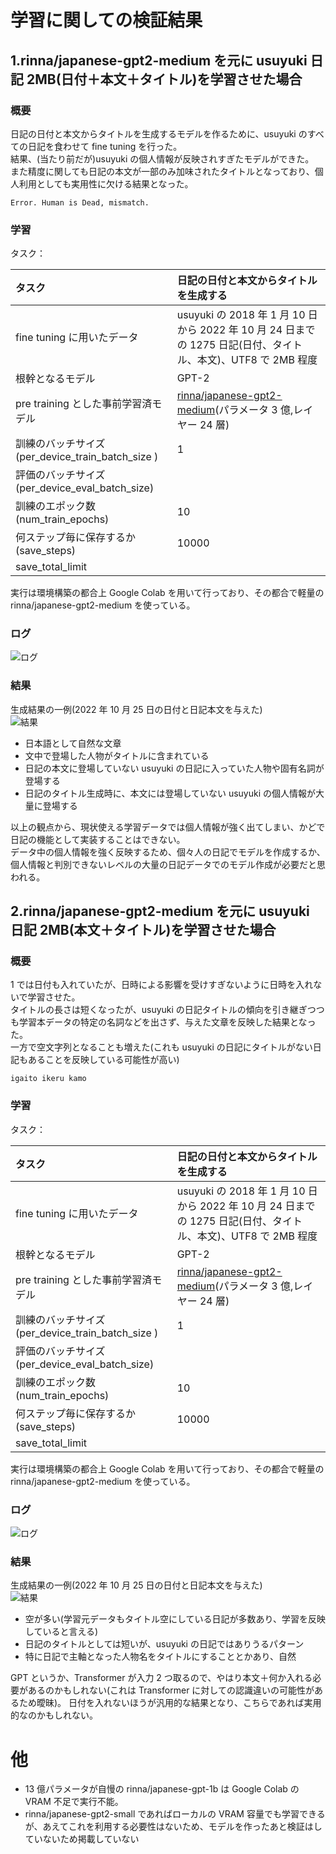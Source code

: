 # 学習に関しての検証結果

## 1.rinna/japanese-gpt2-medium を元に usuyuki 日記 2MB(日付＋本文＋タイトル)を学習させた場合

### 概要

日記の日付と本文からタイトルを生成するモデルを作るために、usuyuki のすべての日記を食わせて fine tuning を行った。  
結果、(当たり前だが)usuyuki の個人情報が反映されすぎたモデルができた。  
また精度に関しても日記の本文が一部のみ加味されたタイトルとなっており、個人利用としても実用性に欠ける結果となった。

```
Error. Human is Dead, mismatch.
```

### 学習

タスク：

| タスク                                           | 日記の日付と本文からタイトルを生成する                                                                                                                                                                                                                                                                                                                 |
| :----------------------------------------------- | :----------------------------------------------------------------------------------------------------------------------------------------------------------------------------------------------------------------------------------------------------------------------------------------------------------------------------------------------------- |
| fine tuning に用いたデータ                       | usuyuki の 2018 年 1 月 10 日から 2022 年 10 月 24 日までの 1275 日記(日付、タイトル、本文)、UTF8 で 2MB 程度                                                                                                                                                                                                                                          |
| 根幹となるモデル                                 | GPT-2                                                                                                                                                                                                                                                                                                                                                  |
| pre training とした事前学習済モデル              | [rinna/japanese-gpt2-medium](https://huggingface.co/rinna/japanese-gpt2-medium?text=%E7%94%9F%E5%91%BD%E3%80%81%E5%AE%87%E5%AE%99%E3%80%81%E3%81%9D%E3%81%97%E3%81%A6%E4%B8%87%E7%89%A9%E3%81%AB%E3%81%A4%E3%81%84%E3%81%A6%E3%81%AE%E7%A9%B6%E6%A5%B5%E3%81%AE%E7%96%91%E5%95%8F%E3%81%AE%E7%AD%94%E3%81%88%E3%81%AF)(パラメータ 3 億,レイヤー 24 層) |
| 訓練のバッチサイズ(per_device_train_batch_size ) | 1                                                                                                                                                                                                                                                                                                                                                      |
| 評価のバッチサイズ(per_device_eval_batch_size)   |                                                                                                                                                                                                                                                                                                                                                        |
| 訓練のエポック数(num_train_epochs)               | 10                                                                                                                                                                                                                                                                                                                                                     |
| 何ステップ毎に保存するか(save_steps)             | 10000                                                                                                                                                                                                                                                                                                                                                  |
| save_total_limit                                 |                                                                                                                                                                                                                                                                                                                                                        |

実行は環境構築の都合上 Google Colab を用いて行っており、その都合で軽量の rinna/japanese-gpt2-medium を使っている。

### ログ

![ログ](https://user-images.githubusercontent.com/63891531/197667477-8ef24c54-5c8d-4d90-b7da-7e154f9aa420.jpg)

### 結果

生成結果の一例(2022 年 10 月 25 日の日付と日記本文を与えた)  
![結果](https://user-images.githubusercontent.com/63891531/197664065-25271426-e2a0-48dd-9af4-f5c3a59f9c9f.png)

- 日本語として自然な文章
- 文中で登場した人物がタイトルに含まれている
- 日記の本文に登場していない usuyuki の日記に入っていた人物や固有名詞が登場する
- 日記のタイトル生成時に、本文には登場していない usuyuki の個人情報が大量に登場する

以上の観点から、現状使える学習データでは個人情報が強く出てしまい、かどで日記の機能として実装することはできない。  
データ中の個人情報を強く反映するため、個々人の日記でモデルを作成するか、個人情報と判別できないレベルの大量の日記データでのモデル作成が必要だと思われる。

## 2.rinna/japanese-gpt2-medium を元に usuyuki 日記 2MB(本文＋タイトル)を学習させた場合

### 概要

1 では日付も入れていたが、日時による影響を受けすぎないように日時を入れないで学習させた。  
タイトルの長さは短くなったが、usuyuki の日記タイトルの傾向を引き継ぎつつも学習本データの特定の名詞などを出さず、与えた文章を反映した結果となった。  
一方で空文字列となることも増えた(これも usuyuki の日記にタイトルがない日記もあることを反映している可能性が高い)

```
igaito ikeru kamo
```

### 学習

タスク：

| タスク                                           | 日記の日付と本文からタイトルを生成する                                                                                                                                                                                                                                                                                                                 |
| :----------------------------------------------- | :----------------------------------------------------------------------------------------------------------------------------------------------------------------------------------------------------------------------------------------------------------------------------------------------------------------------------------------------------- |
| fine tuning に用いたデータ                       | usuyuki の 2018 年 1 月 10 日から 2022 年 10 月 24 日までの 1275 日記(日付、タイトル、本文)、UTF8 で 2MB 程度                                                                                                                                                                                                                                          |
| 根幹となるモデル                                 | GPT-2                                                                                                                                                                                                                                                                                                                                                  |
| pre training とした事前学習済モデル              | [rinna/japanese-gpt2-medium](https://huggingface.co/rinna/japanese-gpt2-medium?text=%E7%94%9F%E5%91%BD%E3%80%81%E5%AE%87%E5%AE%99%E3%80%81%E3%81%9D%E3%81%97%E3%81%A6%E4%B8%87%E7%89%A9%E3%81%AB%E3%81%A4%E3%81%84%E3%81%A6%E3%81%AE%E7%A9%B6%E6%A5%B5%E3%81%AE%E7%96%91%E5%95%8F%E3%81%AE%E7%AD%94%E3%81%88%E3%81%AF)(パラメータ 3 億,レイヤー 24 層) |
| 訓練のバッチサイズ(per_device_train_batch_size ) | 1                                                                                                                                                                                                                                                                                                                                                      |
| 評価のバッチサイズ(per_device_eval_batch_size)   |                                                                                                                                                                                                                                                                                                                                                        |
| 訓練のエポック数(num_train_epochs)               | 10                                                                                                                                                                                                                                                                                                                                                     |
| 何ステップ毎に保存するか(save_steps)             | 10000                                                                                                                                                                                                                                                                                                                                                  |
| save_total_limit                                 |                                                                                                                                                                                                                                                                                                                                                        |

実行は環境構築の都合上 Google Colab を用いて行っており、その都合で軽量の rinna/japanese-gpt2-medium を使っている。

### ログ

![ログ](https://user-images.githubusercontent.com/63891531/197667972-2ab865be-19b2-482f-9067-a1bc1ac48fd9.png)

### 結果

生成結果の一例(2022 年 10 月 25 日の日付と日記本文を与えた)  
![結果](https://user-images.githubusercontent.com/63891531/197668625-f9f411e1-c8ca-4578-8043-e8ab25fe03c0.png)

- 空が多い(学習元データもタイトル空にしている日記が多数あり、学習を反映していると言える)
- 日記のタイトルとしては短いが、usuyuki の日記ではありうるパターン
- 特に日記で主軸となった人物名をタイトルにすることとかあり、自然

GPT というか、Transformer が入力 2 つ取るので、やはり本文＋何か入れる必要があるのかもしれない(これは Transformer に対しての認識違いの可能性があるため曖昧)。
日付を入れないほうが汎用的な結果となり、こちらであれば実用的なのかもしれない。

# 他

- 13 億パラメータが自慢の rinna/japanese-gpt-1b は Google Colab の VRAM 不足で実行不能。
- rinna/japanese-gpt2-small であればローカルの VRAM 容量でも学習できるが、あえてこれを利用する必要性はないため、モデルを作ったあと検証はしていないため掲載していない
